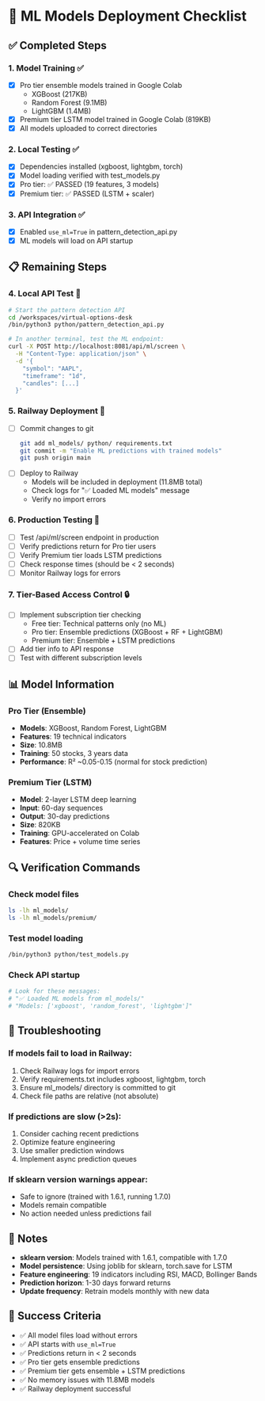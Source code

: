 # 🚀 ML Models Deployment Checklist

## ✅ Completed Steps

### 1. Model Training ✅
- [x] Pro tier ensemble models trained in Google Colab
  - XGBoost (217KB)
  - Random Forest (9.1MB)
  - LightGBM (1.4MB)
- [x] Premium tier LSTM model trained in Google Colab (819KB)
- [x] All models uploaded to correct directories

### 2. Local Testing ✅
- [x] Dependencies installed (xgboost, lightgbm, torch)
- [x] Model loading verified with test_models.py
- [x] Pro tier: ✅ PASSED (19 features, 3 models)
- [x] Premium tier: ✅ PASSED (LSTM + scaler)

### 3. API Integration ✅
- [x] Enabled `use_ml=True` in pattern_detection_api.py
- [x] ML models will load on API startup

## 📋 Remaining Steps

### 4. Local API Test 🔄
```bash
# Start the pattern detection API
cd /workspaces/virtual-options-desk
/bin/python3 python/pattern_detection_api.py

# In another terminal, test the ML endpoint:
curl -X POST http://localhost:8081/api/ml/screen \
  -H "Content-Type: application/json" \
  -d '{
    "symbol": "AAPL",
    "timeframe": "1d",
    "candles": [...]
  }'
```

### 5. Railway Deployment 🚀
- [ ] Commit changes to git
  ```bash
  git add ml_models/ python/ requirements.txt
  git commit -m "Enable ML predictions with trained models"
  git push origin main
  ```
- [ ] Deploy to Railway
  - Models will be included in deployment (11.8MB total)
  - Check logs for "✅ Loaded ML models" message
  - Verify no import errors

### 6. Production Testing 🧪
- [ ] Test /api/ml/screen endpoint in production
- [ ] Verify predictions return for Pro tier users
- [ ] Verify Premium tier loads LSTM predictions
- [ ] Check response times (should be < 2 seconds)
- [ ] Monitor Railway logs for errors

### 7. Tier-Based Access Control 🔒
- [ ] Implement subscription tier checking
  - Free tier: Technical patterns only (no ML)
  - Pro tier: Ensemble predictions (XGBoost + RF + LightGBM)
  - Premium tier: Ensemble + LSTM predictions
- [ ] Add tier info to API response
- [ ] Test with different subscription levels

## 📊 Model Information

### Pro Tier (Ensemble)
- **Models**: XGBoost, Random Forest, LightGBM
- **Features**: 19 technical indicators
- **Size**: 10.8MB
- **Training**: 50 stocks, 3 years data
- **Performance**: R² ~0.05-0.15 (normal for stock prediction)

### Premium Tier (LSTM)
- **Model**: 2-layer LSTM deep learning
- **Input**: 60-day sequences
- **Output**: 30-day predictions
- **Size**: 820KB
- **Training**: GPU-accelerated on Colab
- **Features**: Price + volume time series

## 🔍 Verification Commands

### Check model files
```bash
ls -lh ml_models/
ls -lh ml_models/premium/
```

### Test model loading
```bash
/bin/python3 python/test_models.py
```

### Check API startup
```bash
# Look for these messages:
# "✅ Loaded ML models from ml_models/"
# "Models: ['xgboost', 'random_forest', 'lightgbm']"
```

## 🐛 Troubleshooting

### If models fail to load in Railway:
1. Check Railway logs for import errors
2. Verify requirements.txt includes xgboost, lightgbm, torch
3. Ensure ml_models/ directory is committed to git
4. Check file paths are relative (not absolute)

### If predictions are slow (>2s):
1. Consider caching recent predictions
2. Optimize feature engineering
3. Use smaller prediction windows
4. Implement async prediction queues

### If sklearn version warnings appear:
- Safe to ignore (trained with 1.6.1, running 1.7.0)
- Models remain compatible
- No action needed unless predictions fail

## 📝 Notes

- **sklearn version**: Models trained with 1.6.1, compatible with 1.7.0
- **Model persistence**: Using joblib for sklearn, torch.save for LSTM
- **Feature engineering**: 19 indicators including RSI, MACD, Bollinger Bands
- **Prediction horizon**: 1-30 days forward returns
- **Update frequency**: Retrain models monthly with new data

## 🎯 Success Criteria

- ✅ All model files load without errors
- ✅ API starts with `use_ml=True`
- ✅ Predictions return in < 2 seconds
- ✅ Pro tier gets ensemble predictions
- ✅ Premium tier gets ensemble + LSTM predictions
- ✅ No memory issues with 11.8MB models
- ✅ Railway deployment successful
